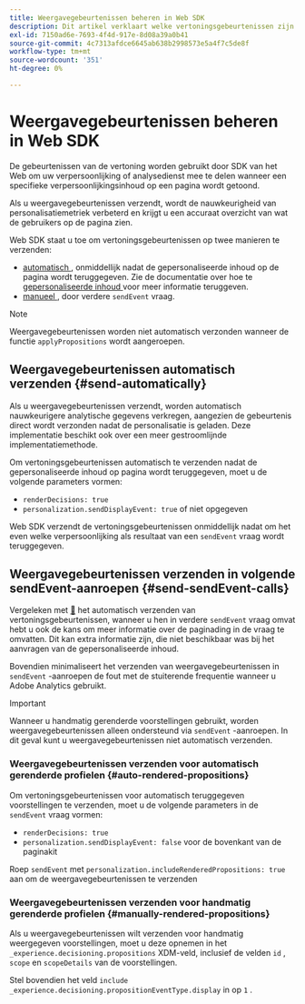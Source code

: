 ```yaml
---
title: Weergavegebeurtenissen beheren in Web SDK
description: Dit artikel verklaart welke vertoningsgebeurtenissen zijn en hoe u hen in Web SDK kunt gebruiken.
exl-id: 7150ad6e-7693-4f4d-917e-8d08a39a0b41
source-git-commit: 4c7313afdce6645ab638b2998573e5a4f7c5de8f
workflow-type: tm+mt
source-wordcount: '351'
ht-degree: 0%

---
```


# Weergavegebeurtenissen beheren in Web SDK

De gebeurtenissen van de vertoning worden gebruikt door SDK van het Web om uw verpersoonlijking of analysedienst mee te delen wanneer een specifieke verpersoonlijkingsinhoud op een pagina wordt getoond.

Als u weergavegebeurtenissen verzendt, wordt de nauwkeurigheid van personalisatiemetriek verbeterd en krijgt u een accuraat overzicht van wat de gebruikers op de pagina zien.

Web SDK staat u toe om vertoningsgebeurtenissen op twee manieren te verzenden:

* [ automatisch ](#send-automatically), onmiddellijk nadat de gepersonaliseerde inhoud op de pagina wordt teruggegeven. Zie de documentatie over hoe te [ gepersonaliseerde inhoud ](rendering-personalization-content.md) voor meer informatie teruggeven.
* [ manueel ](#send-sendEvent-calls), door verdere `sendEvent` vraag.

>[!NOTE]
>
>Weergavegebeurtenissen worden niet automatisch verzonden wanneer de functie `applyPropositions` wordt aangeroepen.

## Weergavegebeurtenissen automatisch verzenden {#send-automatically}

Als u weergavegebeurtenissen verzendt, worden automatisch nauwkeurigere analytische gegevens verkregen, aangezien de gebeurtenis direct wordt verzonden nadat de personalisatie is geladen. Deze implementatie beschikt ook over een meer gestroomlijnde implementatiemethode.

Om vertoningsgebeurtenissen automatisch te verzenden nadat de gepersonaliseerde inhoud op pagina wordt teruggegeven, moet u de volgende parameters vormen:

* `renderDecisions: true`
* `personalization.sendDisplayEvent: true` of niet opgegeven

Web SDK verzendt de vertoningsgebeurtenissen onmiddellijk nadat om het even welke verpersoonlijking als resultaat van een `sendEvent` vraag wordt teruggegeven.

## Weergavegebeurtenissen verzenden in volgende sendEvent-aanroepen {#send-sendEvent-calls}

Vergeleken met [&#128279;](#send-automatically) het automatisch verzenden van vertoningsgebeurtenissen, wanneer u hen in verdere `sendEvent` vraag omvat hebt u ook de kans om meer informatie over de paginading in de vraag te omvatten. Dit kan extra informatie zijn, die niet beschikbaar was bij het aanvragen van de gepersonaliseerde inhoud.

Bovendien minimaliseert het verzenden van weergavegebeurtenissen in `sendEvent` -aanroepen de fout met de stuiterende frequentie wanneer u Adobe Analytics gebruikt.

>[!IMPORTANT]
>
>Wanneer u handmatig gerenderde voorstellingen gebruikt, worden weergavegebeurtenissen alleen ondersteund via `sendEvent` -aanroepen. In dit geval kunt u weergavegebeurtenissen niet automatisch verzenden.

### Weergavegebeurtenissen verzenden voor automatisch gerenderde profielen {#auto-rendered-propositions}

Om vertoningsgebeurtenissen voor automatisch teruggegeven voorstellingen te verzenden, moet u de volgende parameters in de `sendEvent` vraag vormen:

* `renderDecisions: true`
* `personalization.sendDisplayEvent: false` voor de bovenkant van de paginakit

Roep `sendEvent` met `personalization.includeRenderedPropositions: true` aan om de weergavegebeurtenissen te verzenden

### Weergavegebeurtenissen verzenden voor handmatig gerenderde profielen {#manually-rendered-propositions}

Als u weergavegebeurtenissen wilt verzenden voor handmatig weergegeven voorstellingen, moet u deze opnemen in het `_experience.decisioning.propositions` XDM-veld, inclusief de velden `id` , `scope` en `scopeDetails` van de voorstellingen.

Stel bovendien het veld `include _experience.decisioning.propositionEventType.display` in op `1` .
